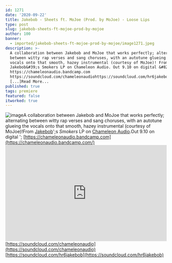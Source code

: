 ```yaml
---
id: 1271
date: '2020-09-22'
title: Jakebob - Sheets ft. MoJoe (Prod. by MoJoe) - Loose Lips
type: post
slug: jakebob-sheets-ft-mojoe-prod-by-mojoe
author: 100
banner:
  - imported/jakebob-sheets-ft-mojoe-prod-by-mojoe/image1271.jpeg
description: >-
  A collaboration between Jakebob and MoJoe that works perfectly; alternating
  between witty rap verses and sang choruses, with an autotune glueing the
  vocals onto that smooth, hazey instrumental (courtesy of MoJoe)! From
  Jakebob&#39;s Smokers LP on Chameleon Audio. Out 9.10 on digital &#8211;
  https://chameleonaudio.bandcamp.com
  https://soundcloud.com/chameleonaudiohttps://soundcloud.com/hr6jakebob
  [...]Read More...
published: true
tags: premiere
featured: false
itworked: true
---
```

![image](../imported/jakebob-sheets-ft-mojoe-prod-by-mojoe/image1271.jpeg)A collaboration between Jakebob and MoJoe that works perfectly; alternating between witty rap verses and sang choruses, with an autotune glueing the vocals onto that smooth, hazey instrumental (courtesy of MoJoe)!From [Jakebob](https://soundcloud.com/hr6jakebob)';s _Smokers_ LP on [Chameleon Audio](http://ttps://chameleonaudio.bandcamp.com).Out 9.10 on digital '; [https://chameleonaudio.bandcamp.com](https://chameleonaudio.bandcamp.com/)<iframe width='100%' height='300' scrolling='no' frameborder='no' allow='autoplay' src='https://w.soundcloud.com/player/?url=https%3A//api.soundcloud.com/tracks/897766387&color=%23ff5500&auto_play=false&hide_related=false&show_comments=true&show_user=true&show_reposts=false&show_teaser=true'></iframe>[https://soundcloud.com/chameleonaudio](https://soundcloud.com/chameleonaudio)  
[https://soundcloud.com/hr6jakebob](https://soundcloud.com/hr6jakebob)